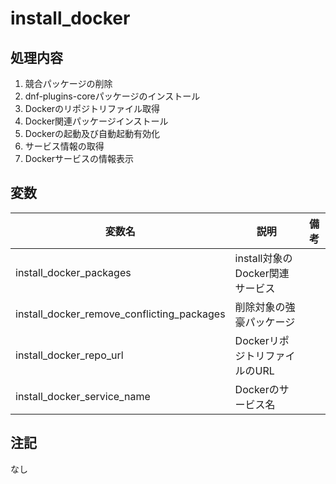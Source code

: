 # install_docker

## 処理内容

1. 競合パッケージの削除
2. dnf-plugins-coreパッケージのインストール
3. Dockerのリポジトリファイル取得
4. Docker関連パッケージインストール
5. Dockerの起動及び自動起動有効化
6. サービス情報の取得
7. Dockerサービスの情報表示

## 変数

| 変数名 | 説明 | 備考 |
| ----- | ----- | ----- |
| install_docker_packages | install対象のDocker関連サービス | |
| install_docker_remove_conflicting_packages | 削除対象の強豪パッケージ | |
| install_docker_repo_url | DockerリポジトリファイルのURL | |
| install_docker_service_name | Dockerのサービス名 | |

## 注記

なし
